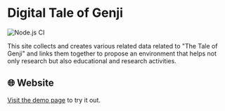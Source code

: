 # Digital Tale of Genji

![Node.js CI](https://github.com/nakamura196/genji_vue/actions/workflows/deployment-production.yml/badge.svg)

This site collects and creates various related data related to "The Tale of Genji" and links them together to propose an environment that helps not only research but also educational and research activities.

## 🌐 Website

[Visit the demo page](https://genji.dl.itc.u-tokyo.ac.jp/) to try it out.